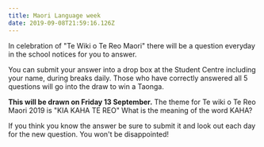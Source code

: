```yaml
---
title: Maori Language week
date: 2019-09-08T21:59:16.126Z
---
```

In celebration of "Te Wiki o Te Reo Maori" there will be a question everyday in the school notices for you to answer. 

You can submit your answer into a drop box at the Student Centre including your name, during breaks daily. Those who have correctly answered all 5 questions will go into the draw to win a Taonga. 

**This will be drawn on Friday 13 September.** The theme for Te wiki o Te Reo Maori 2019 is "KIA KAHA TE REO" What is the meaning of the word KAHA?

If you think you know the answer be sure to submit it and look out each day for the new question. You won't be disappointed!
